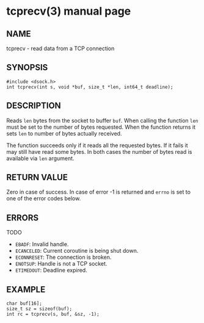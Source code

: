 # tcprecv(3) manual page

## NAME

tcprecv - read data from a TCP connection

## SYNOPSIS

```
#include <dsock.h>
int tcprecv(int s, void *buf, size_t *len, int64_t deadline);
```

## DESCRIPTION

Reads `len` bytes from the socket to buffer `buf`. When calling the function `len` must be set to the number of bytes requested. When the function returns it sets `len` to number of bytes actually received.

The function succeeds only if it reads all the requested bytes. If it fails it may still have read some bytes. In both cases the number of bytes read is available via `len` argument.

## RETURN VALUE

Zero in case of success. In case of error -1 is returned and `errno` is set to one of the error codes below.

## ERRORS

TODO

* `EBADF`: Invalid handle.
* `ECANCELED`: Current coroutine is being shut down.
* `ECONNRESET`: The connection is broken.
* `ENOTSUP`: Handle is not a TCP socket.
* `ETIMEDOUT`: Deadline expired.

## EXAMPLE

```
char buf[16];
size_t sz = sizeof(buf);
int rc = tcprecv(s, buf, &sz, -1);
```

